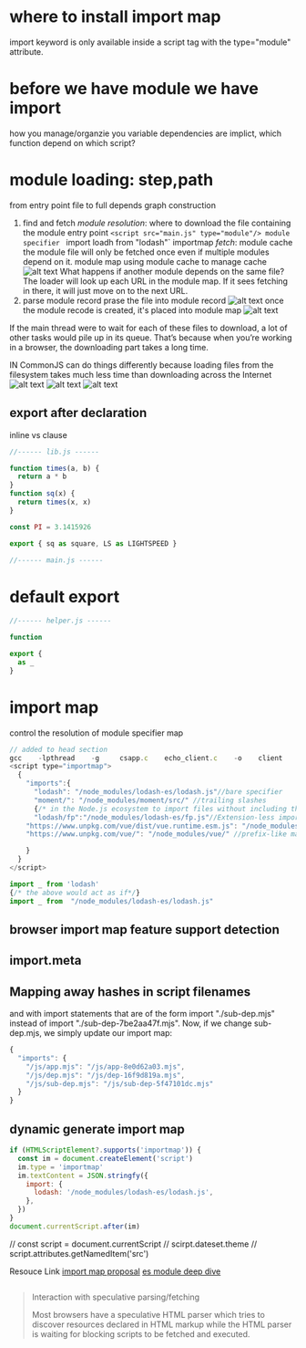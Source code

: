 # where to install import map

import keyword is only available inside a script tag with the type="module" attribute.

# before we have module we have import

how you manage/organzie you variable
dependencies are implict, which function depend on which script?

# module loading: step,path

from entry point file to full depends graph
construction

1. find and fetch
   _module resolution_: where to download the file containing the module
   entry point `<script src="main.js" type="module"/>
   module specifier ` import loadh from "lodash"`
   importmap
   _fetch_:
   module cache
   the module file will only be fetched once even if multiple modules depend on it.
   module map
   using module cache to manage cache
   ![alt text](<ES modules A cartoon deep-dive - Mozilla Hacks - the Web developer blog-2.png>)
   What happens if another module depends on the same file? The loader will look up each URL in the module map. If it sees fetching in there, it will just move on to the next URL.
2. parse
   module record
   prase the file into module record
   ![alt text](<ES modules A cartoon deep-dive - Mozilla Hacks - the Web developer blog-3.png>)
   once the module recode is created, it's placed into module map
   ![alt text](<ES modules A cartoon deep-dive - Mozilla Hacks - the Web developer blog-4.png>)

If the main thread were to wait for each of these files to download, a lot of other tasks would pile up in its queue.
That’s because when you’re working in a browser, the downloading part takes a long time.

IN CommonJS can do things differently because loading files from the filesystem takes much less time than downloading across the Internet
![alt text](<ES modules A cartoon deep-dive - Mozilla Hacks - the Web developer blog.png>)
![alt text](<(1) X 上的 Srigi：“Latency Numbers Every Programmer Should Know It is hard for humans to get the picture until you translate it to human numbers httpst.coZeBMlgQOYq”  X.png>)
![alt text](<ES modules A cartoon deep-dive - Mozilla Hacks - the Web developer blog-1.png>)

##  export after declaration


inline vs clause

```js
//------ lib.js ------

function times(a, b) {
  return a * b
}
function sq(x) {
  return times(x, x)
}

const PI = 3.1415926

export { sq as square, LS as LIGHTSPEED }

//------ main.js ------
```

# default export

```js
//------ helper.js ------

function

export {
  as _
}

```

# import map

control the resolution of module specifier map

```js
// added to head section
gcc    -lpthread    -g     csapp.c    echo_client.c    -o    client
<script type="importmap">
  {
    "imports":{
      "lodash": "/node_modules/lodash-es/lodash.js"//bare specifier
      "moment/": "/node_modules/moment/src/" //trailing slashes
      {/* in the Node.js ecosystem to import files without including the extension. trying multiple file extensions until we find a good match.*/}
      "lodash/fp":"/node_modules/lodash-es/fp.js"//Extension-less imports with import map
    "https://www.unpkg.com/vue/dist/vue.runtime.esm.js": "/node_modules/vue/dist/vue.runtime.esm.js" //url like specifier remapping
    "https://www.unpkg.com/vue/": "/node_modules/vue/" //prefix-like mapping

    }
  }
</script>

import _ from 'lodash'
{/* the above would act as if*/}
import _ from  "/node_modules/lodash-es/lodash.js"
```

## browser import map feature support detection

## import.meta

## Mapping away hashes in script filenames

and with import statements that are of the form import "./sub-dep.mjs" instead of import "./sub-dep-7be2aa47f.mjs". Now, if we change sub-dep.mjs, we simply update our import map:

```js
{
  "imports": {
    "/js/app.mjs": "/js/app-8e0d62a03.mjs",
    "/js/dep.mjs": "/js/dep-16f9d819a.mjs",
    "/js/sub-dep.mjs": "/js/sub-dep-5f47101dc.mjs"
  }
}
```

## dynamic generate import map

```js
if (HTMLScriptElement?.supports('importmap')) {
  const im = document.createElement('script')
  im.type = 'importmap'
  im.textContent = JSON.stringfy({
    import: {
      lodash: '/node_modules/lodash-es/lodash.js',
    },
  })
}
document.currentScript.after(im)
```

// const script = document.currentScript
// scirpt.dateset.theme
// script.attributes.getNamedItem('src')

Resouce Link
[import map proposal](https://github.com/WICG/import-maps?tab=readme-ov-file#the-basic-idea)
[es module deep dive](https://hacks.mozilla.org/2018/03/es-modules-a-cartoon-deep-dive/)

```

```

> Interaction with speculative parsing/fetching
>
> Most browsers have a speculative HTML parser which tries to discover resources declared in HTML markup while the HTML parser is waiting for blocking scripts to be fetched and executed.